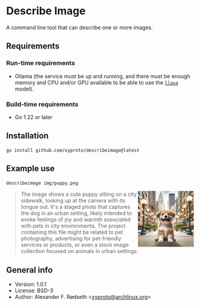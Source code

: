 # Describe Image

A command line tool that can describe one or more images.

## Requirements

### Run-time requirements

* Ollama (the service must be up and running, and there must be enough memory and CPU and/or GPU available to be able to use the [`llava`](https://ollama.com/library/llava) model).

### Build-time requirements

* Go 1.22 or later

## Installation

    go install github.com/xyproto/describeimage@latest

## Example use

```sh
describeimage img/puppy.png
```

<img align="right" width="150" height="150" alt="Puppy" src="img/puppy.png">

> The image shows a cute puppy sitting on a city sidewalk, looking up at the camera with its tongue out. It's a staged photo that captures the dog in an urban setting, likely intended to evoke feelings of joy and warmth associated with pets in city environments. The project containing this file might be related to pet photography, advertising for pet-friendly services or products, or even a stock image collection focused on animals in urban settings.

## General info

* Version: 1.0.1
* License: BSD-3
* Author: Alexander F. Rødseth &lt;xyproto@archlinux.org&gt;
